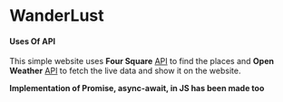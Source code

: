 # WanderLust

#### Uses Of API
<p> This simple website uses <strong>Four Square</strong> <u>API</u> to find the places and <strong>Open Weather</strong> <u>API</u> to fetch the live data and show it on the website.</p>

**Implementation of Promise, async-await, in JS has been made too**

